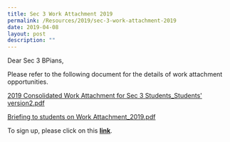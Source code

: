 ```yaml
---
title: Sec 3 Work Attachment 2019
permalink: /Resources/2019/sec-3-work-attachment-2019
date: 2019-04-08
layout: post
description: ""
---
```

Dear Sec 3 BPians,

  

Please refer to the following document for the details of work attachment opportunities.

  

[2019 Consolidated Work Attachment for Sec 3 Students\_Students' version2.pdf](/files/2019%20Consolidated%20Work%20Attachment%20for%20Sec%203%20Students_Students'%20version2.pdf) 

[Briefing to students on Work Attachment\_2019.pdf](/files/Briefing%20to%20students%20on%20Work%20Attachment_2019.pdf)

  

To sign up, please click on this [**link**](https://docs.google.com/forms/d/e/1FAIpQLSdPhlrgO21Z5LF33C7jnHvxshOJZavgqCk0aWnaDeCgK_yFGw/viewform).